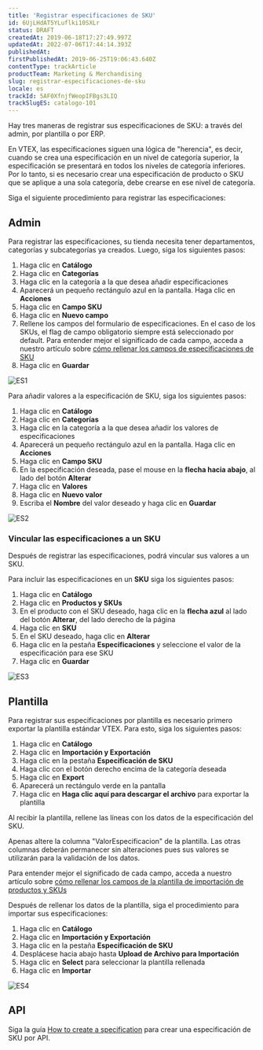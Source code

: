 ```yaml
---
title: 'Registrar especificaciones de SKU'
id: 6UjLHdAT5YLuflki10SXLr
status: DRAFT
createdAt: 2019-06-18T17:27:49.997Z
updatedAt: 2022-07-06T17:44:14.393Z
publishedAt: 
firstPublishedAt: 2019-06-25T19:06:43.640Z
contentType: trackArticle
productTeam: Marketing & Merchandising
slug: registrar-especificaciones-de-sku
locale: es
trackId: 5AF0XfnjfWeopIFBgs3LIQ
trackSlugES: catalogo-101
---
```


Hay tres maneras de registrar sus especificaciones de SKU: a través del admin, por plantilla o por ERP.

<div class="alert alert-warning">
<p>En VTEX, las especificaciones siguen una lógica de "herencia", es decir, cuando se crea una especificación en un nivel de categoría superior, la especificación se presentará en todos los niveles de categoría inferiores. Por lo tanto, si es necesario crear una especificación de producto o SKU que se aplique a una sola categoría, debe crearse en ese nivel de categoría.</p>
</div>

Siga el siguiente procedimiento para registrar las especificaciones:

## Admin

Para registrar las especificaciones, su tienda necesita tener departamentos, categorías y subcategorías ya creados. Luego, siga los siguientes pasos:

 1. Haga clic en **Catálogo**
 2. Haga clic en **Categorías**
 3. Haga clic en la categoría a la que desea añadir especificaciones
 4. Aparecerá un pequeño rectángulo azul en la pantalla. Haga clic en **Acciones**
 5. Haga clic en **Campo SKU**
 6. Haga clic en **Nuevo campo**
 7. Rellene los campos del formulario de especificaciones. En el caso de los SKUs, el flag de campo obligatorio siempre está seleccionado por default. Para entender mejor el significado de cada campo, acceda a nuestro artículo sobre [cómo rellenar los campos de especificaciones de SKU](https://help.vtex.com/es/tutorial/criando-campo-de-sku--tutorials_119)
 8.  Haga clic en **Guardar**

![ES1](//images.ctfassets.net/alneenqid6w5/4cSrsR60RiWrSSllCFgbsQ/2d8e6ffab449e23f59c3521e67764568/ES1.gif)

Para añadir valores a la especificación de SKU, siga los siguientes pasos:

 1. Haga clic en **Catálogo**
 2. Haga clic en **Categorías**
 3. Haga clic en la categoría a la que desea añadir los valores de especificaciones
 4. Aparecerá un pequeño rectángulo azul en la pantalla. Haga clic en **Acciones**
 5. Haga clic en **Campo SKU**
 7. En la especificación deseada, pase el mouse en la **flecha hacia abajo**, al lado del botón **Alterar**
 8. Haga clic en **Valores**
 9. Haga clic en **Nuevo valor**
 10. Escriba el **Nombre** del valor deseado y haga clic en **Guardar**

![ES2](//images.ctfassets.net/alneenqid6w5/7v4nItIFqlZZP6SVOhVlcf/2e81e722d6f6c69a3e551ddc5c221bec/ES2.gif)

### Vincular las especificaciones a un SKU

Después de registrar las especificaciones, podrá vincular sus valores a un SKU.

Para incluir las especificaciones en un **SKU** siga los siguientes pasos:

 1. Haga clic en **Catálogo**
 2. Haga clic en **Productos y SKUs**
 3. En el producto con el SKU deseado, haga clic en la **flecha azul** al lado del botón **Alterar**, del lado derecho de la página
 4. Haga clic en **SKU**
 5. En el SKU deseado, haga clic en **Alterar**
 6. Haga clic en la pestaña **Especificaciones** y seleccione el valor de la especificación para ese SKU
 7. Haga clic en **Guardar**

![ES3](//images.ctfassets.net/alneenqid6w5/2r7p71kBKd70qbLDu7EJBS/c10904a508a3a2e5baf02c2a22288c8a/ES3.gif)

## Plantilla

Para registrar sus especificaciones por plantilla es necesario primero exportar la plantilla estándar VTEX. Para esto, siga los siguientes pasos:

1. Haga clic en **Catálogo**
2. Haga clic en **Importación y Exportación**
3. Haga clic en la pestaña **Especificación de SKU**
4. Haga clic con el botón derecho encima de la categoría deseada
5. Haga clic en **Export**
6. Aparecerá un rectángulo verde en la pantalla
7. Haga clic en **Haga clic aquí para descargar el archivo** para exportar la plantilla

Al recibir la plantilla, rellene las líneas con los datos de la especificación del SKU.

Apenas altere la columna "ValorEspecificacion" de la plantilla. Las otras columnas deberán permanecer sin alteraciones pues sus valores se utilizarán para la validación de los datos.

Para entender mejor el significado de cada campo, acceda a nuestro artículo sobre [cómo rellenar los campos de la plantilla de importación de productos y SKUs](https://help.vtex.com/es/tutorial/rellenar-campos-de-la-plantilla-de-importacion--4nYhx63Q5yokQWaMguaIgI)

Después de rellenar los datos de la plantilla, siga el procedimiento para importar sus especificaciones:

1. Haga clic en **Catálogo**
2. Haga clic en **Importación y Exportación**
3. Haga clic en la pestaña **Especificación de SKU**
4. Desplácese hacia abajo hasta **Upload de Archivo para Importación**
5. Haga clic en **Select** para seleccionar la plantilla rellenada
6. Haga clic en **Importar**

![ES4](//images.ctfassets.net/alneenqid6w5/7gytIVRaKu9gmvZXlIyfe2/073d2f187de623baf5bb44a89615e5e1/ES4.gif)

## API

Siga la guía [How to create a specification](https://developers.vtex.com/vtex-developer-docs/docs/how-to-create-a-specification) para crear una especificación de SKU por API.
